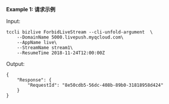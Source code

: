 **Example 1: 请求示例**



Input: 

```
tccli bizlive ForbidLiveStream --cli-unfold-argument  \
    --DomainName 5000.livepush.myqcloud.com\
    --AppName live\
    --StreamName stream1\
    --ResumeTime 2018-11-24T12:00:00Z
```

Output: 
```
{
    "Response": {
        "RequestId": "8e50cdb5-56dc-408b-89b0-31818958d424"
    }
}
```

